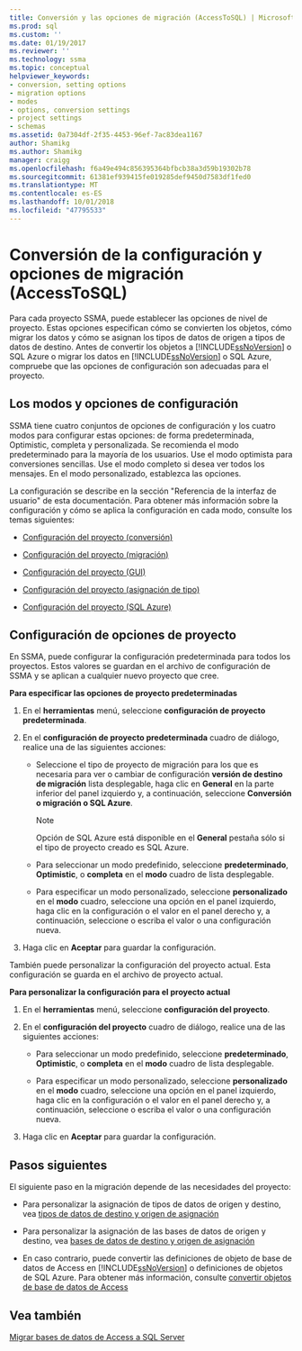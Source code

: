 ```yaml
---
title: Conversión y las opciones de migración (AccessToSQL) | Microsoft Docs
ms.prod: sql
ms.custom: ''
ms.date: 01/19/2017
ms.reviewer: ''
ms.technology: ssma
ms.topic: conceptual
helpviewer_keywords:
- conversion, setting options
- migration options
- modes
- options, conversion settings
- project settings
- schemas
ms.assetid: 0a7304df-2f35-4453-96ef-7ac83dea1167
author: Shamikg
ms.author: Shamikg
manager: craigg
ms.openlocfilehash: f6a49e494c856395364bfbcb38a3d59b19302b78
ms.sourcegitcommit: 61381ef939415fe019285def9450d7583df1fed0
ms.translationtype: MT
ms.contentlocale: es-ES
ms.lasthandoff: 10/01/2018
ms.locfileid: "47795533"
---
```

# <a name="setting-conversion-and-migration-options-accesstosql"></a>Conversión de la configuración y opciones de migración (AccessToSQL)
Para cada proyecto SSMA, puede establecer las opciones de nivel de proyecto. Estas opciones especifican cómo se convierten los objetos, cómo migrar los datos y cómo se asignan los tipos de datos de origen a tipos de datos de destino. Antes de convertir los objetos a [!INCLUDE[ssNoVersion](../../includes/ssnoversion-md.md)] o SQL Azure o migrar los datos en [!INCLUDE[ssNoVersion](../../includes/ssnoversion-md.md)] o SQL Azure, compruebe que las opciones de configuración son adecuadas para el proyecto.  
  
## <a name="configuration-options-and-modes"></a>Los modos y opciones de configuración  
SSMA tiene cuatro conjuntos de opciones de configuración y los cuatro modos para configurar estas opciones: de forma predeterminada, Optimistic, completa y personalizada. Se recomienda el modo predeterminado para la mayoría de los usuarios. Use el modo optimista para conversiones sencillas. Use el modo completo si desea ver todos los mensajes. En el modo personalizado, establezca las opciones.  
  
La configuración se describe en la sección "Referencia de la interfaz de usuario" de esta documentación. Para obtener más información sobre la configuración y cómo se aplica la configuración en cada modo, consulte los temas siguientes:  
  
-   [Configuración del proyecto (conversión)](http://msdn.microsoft.com/bcebc635-c638-4ddb-924c-b9ccfef86388)  
  
-   [Configuración del proyecto (migración)](http://msdn.microsoft.com/4caebc9c-8680-4b99-a8fa-89c43161c95d)  
  
-   [Configuración del proyecto (GUI)](http://msdn.microsoft.com/cf06baf1-8714-48a3-95dc-781f6ca53693)  
  
-   [Configuración del proyecto (asignación de tipo)](http://msdn.microsoft.com/b87b9683-abed-4677-8c50-18bdba704655)  
  
-   [Configuración del proyecto (SQL Azure)](http://msdn.microsoft.com/bbb8a204-d0e4-4f0b-9709-271feb1f136e)  
  
## <a name="setting-project-options"></a>Configuración de opciones de proyecto  
En SSMA, puede configurar la configuración predeterminada para todos los proyectos. Estos valores se guardan en el archivo de configuración de SSMA y se aplican a cualquier nuevo proyecto que cree.  
  
**Para especificar las opciones de proyecto predeterminadas**  
  
1.  En el **herramientas** menú, seleccione **configuración de proyecto predeterminada**.  
  
2.  En el **configuración de proyecto predeterminada** cuadro de diálogo, realice una de las siguientes acciones:  
  
    -   Seleccione el tipo de proyecto de migración para los que es necesaria para ver o cambiar de configuración **versión de destino de migración** lista desplegable, haga clic en **General** en la parte inferior del panel izquierdo y, a continuación, seleccione **Conversión o migración o SQL Azure**.  
  
        > [!NOTE]  
        > Opción de SQL Azure está disponible en el **General** pestaña sólo si el tipo de proyecto creado es SQL Azure.  
  
    -   Para seleccionar un modo predefinido, seleccione **predeterminado**, **Optimistic**, o **completa** en el **modo** cuadro de lista desplegable.  
  
    -   Para especificar un modo personalizado, seleccione **personalizado** en el **modo** cuadro, seleccione una opción en el panel izquierdo, haga clic en la configuración o el valor en el panel derecho y, a continuación, seleccione o escriba el valor o una configuración nueva.  
  
3.  Haga clic en **Aceptar** para guardar la configuración.  
  
También puede personalizar la configuración del proyecto actual. Esta configuración se guarda en el archivo de proyecto actual.  
  
**Para personalizar la configuración para el proyecto actual**  
  
1.  En el **herramientas** menú, seleccione **configuración del proyecto**.  
  
2.  En el **configuración del proyecto** cuadro de diálogo, realice una de las siguientes acciones:  
  
    -   Para seleccionar un modo predefinido, seleccione **predeterminado**, **Optimistic**, o **completa** en el **modo** cuadro de lista desplegable.  
  
    -   Para especificar un modo personalizado, seleccione **personalizado** en el **modo** cuadro, seleccione una opción en el panel izquierdo, haga clic en la configuración o el valor en el panel derecho y, a continuación, seleccione o escriba el valor o una configuración nueva.  
  
3.  Haga clic en **Aceptar** para guardar la configuración.  
  
## <a name="next-steps"></a>Pasos siguientes  
El siguiente paso en la migración depende de las necesidades del proyecto:  
  
-   Para personalizar la asignación de tipos de datos de origen y destino, vea [tipos de datos de destino y origen de asignación](mapping-source-and-target-data-types-accesstosql.md)  
  
-   Para personalizar la asignación de las bases de datos de origen y destino, vea [bases de datos de destino y origen de asignación](mapping-source-and-target-databases-accesstosql.md)  
  
-   En caso contrario, puede convertir las definiciones de objeto de base de datos de Access en [!INCLUDE[ssNoVersion](../../includes/ssnoversion-md.md)] o definiciones de objetos de SQL Azure. Para obtener más información, consulte [convertir objetos de base de datos de Access](converting-access-database-objects-accesstosql.md)  
  
## <a name="see-also"></a>Vea también  
[Migrar bases de datos de Access a SQL Server](migrating-access-databases-to-sql-server-azure-sql-db-accesstosql.md)  
  
